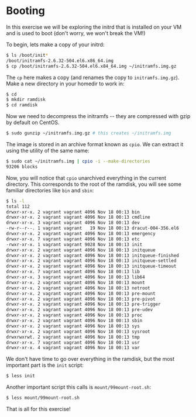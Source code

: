Booting
=======

In this exercise we will be exploring the initrd that is installed
on your VM and is used to boot (don't worry, we won't break the
VM!)

To begin, lets make a copy of your initrd:

```bash
$ ls /boot/init*
/boot/initramfs-2.6.32-504.el6.x86_64.img
$ cp /boot/initramfs-2.6.32-504.el6.x84_64.img ~/initramfs.img.gz
```

The `cp` here makes a copy (and renames the copy to `initramfs.img.gz`).
Make a new directory in your homedir to work in:

```bash
$ cd 
$ mkdir ramdisk
$ cd ramdisk
```

Now we need to decompress the initramfs -- they are compressed with gzip
by default on CentOS.

```bash
$ sudo gunzip ~/initramfs.img.gz # this creates ~/initramfs.img
```

The image is stored in an archive format known as `cpio`. We can extract it
using the utility of the same name:

```bash
$ sudo cat ~/initramfs.img | cpio -i --make-directories
93206 blocks
```

Now, you will notice that `cpio` unarchived everything in the current
directory. This corresponds to the root of the ramdisk, you will see
some familiar directories like `bin` and `sbin`:

```bash
$ ls -l
total 112
drwxr-xr-x. 2 vagrant vagrant 4096 Nov 18 00:13 bin
drwxr-xr-x. 2 vagrant vagrant 4096 Nov 18 00:13 cmdline
drwxr-xr-x. 3 vagrant vagrant 4096 Nov 18 00:13 dev
-rw-r--r--. 1 vagrant vagrant   19 Nov 18 00:13 dracut-004-356.el6
drwxr-xr-x. 2 vagrant vagrant 4096 Nov 18 00:13 emergency
drwxr-xr-x. 7 vagrant vagrant 4096 Nov 18 00:13 etc
-rwxr-xr-x. 1 vagrant vagrant 9028 Nov 18 00:13 init
drwxr-xr-x. 2 vagrant vagrant 4096 Nov 18 00:13 initqueue
drwxr-xr-x. 2 vagrant vagrant 4096 Nov 18 00:13 initqueue-finished
drwxr-xr-x. 2 vagrant vagrant 4096 Nov 18 00:13 initqueue-settled
drwxr-xr-x. 2 vagrant vagrant 4096 Nov 18 00:13 initqueue-timeout
drwxr-xr-x. 7 vagrant vagrant 4096 Nov 18 00:13 lib
drwxr-xr-x. 3 vagrant vagrant 4096 Nov 18 00:13 lib64
drwxr-xr-x. 2 vagrant vagrant 4096 Nov 18 00:13 mount
drwxr-xr-x. 2 vagrant vagrant 4096 Nov 18 00:13 netroot
drwxr-xr-x. 2 vagrant vagrant 4096 Nov 18 00:13 pre-mount
drwxr-xr-x. 2 vagrant vagrant 4096 Nov 18 00:13 pre-pivot
drwxr-xr-x. 2 vagrant vagrant 4096 Nov 18 00:13 pre-trigger
drwxr-xr-x. 2 vagrant vagrant 4096 Nov 18 00:13 pre-udev
drwxr-xr-x. 2 vagrant vagrant 4096 Nov 18 00:13 proc
drwxr-xr-x. 2 vagrant vagrant 4096 Nov 18 00:13 sbin
drwxr-xr-x. 2 vagrant vagrant 4096 Nov 18 00:13 sys
drwxr-xr-x. 2 vagrant vagrant 4096 Nov 18 00:13 sysroot
drwxrwxrwt. 2 vagrant vagrant 4096 Nov 18 00:13 tmp
drwxr-xr-x. 7 vagrant vagrant 4096 Nov 18 00:13 usr
drwxr-xr-x. 4 vagrant vagrant 4096 Nov 18 00:13 var
```

We don't have time to go over everything in the ramdisk, but the
most important part is the `init` script:

```bash
$ less init
```

Another important script this calls is `mount/99mount-root.sh`:

```bash
$ less mount/99mount-root.sh
```

That is all for this exercise!
